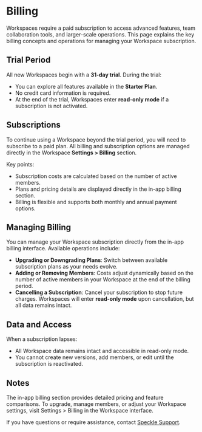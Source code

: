 # Billing  

Workspaces require a paid subscription to access advanced features, team collaboration tools, and larger-scale operations. This page explains the key billing concepts and operations for managing your Workspace subscription.  

## Trial Period  

All new Workspaces begin with a **31-day trial**. During the trial:  
- You can explore all features available in the **Starter Plan**.  
- No credit card information is required.  
- At the end of the trial, Workspaces enter **read-only mode** if a subscription is not activated.  

## Subscriptions  

To continue using a Workspace beyond the trial period, you will need to subscribe to a paid plan. All billing and subscription options are managed directly in the Workspace **Settings > Billing** section.  

Key points:  
- Subscription costs are calculated based on the number of active members.  
- Plans and pricing details are displayed directly in the in-app billing section.  
- Billing is flexible and supports both monthly and annual payment options.  

## Managing Billing  

You can manage your Workspace subscription directly from the in-app billing interface. Available operations include:  
- **Upgrading or Downgrading Plans**: Switch between available subscription plans as your needs evolve.  
- **Adding or Removing Members**: Costs adjust dynamically based on the number of active members in your Workspace at the end of the billing period.  
- **Cancelling a Subscription**: Cancel your subscription to stop future charges. Workspaces will enter **read-only mode** upon cancellation, but all data remains intact.

## Data and Access  

When a subscription lapses:  
- All Workspace data remains intact and accessible in read-only mode.  
- You cannot create new versions, add members, or edit until the subscription is reactivated.  

## Notes  

The in-app billing section provides detailed pricing and feature comparisons. To upgrade, manage members, or adjust your Workspace settings, visit Settings > Billing in the Workspace interface.  

If you have questions or require assistance, contact [Speckle Support](mailto:support@speckle.systems).
